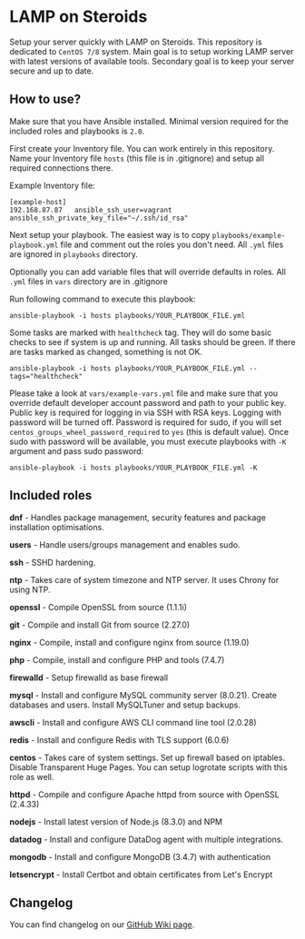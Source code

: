 LAMP on Steroids
================

Setup your server quickly with LAMP on Steroids. This repository is dedicated to `CentOS 7/8` system.
Main goal is to setup working LAMP server with latest versions of available tools. 
Secondary goal is to keep your server secure and up to date. 

How to use?
-----------

Make sure that you have Ansible installed. Minimal version required for the included roles and playbooks is `2.0`.

First create your Inventory file. You can work entirely in this repository. Name your Inventory file `hosts` (this file is in .gitignore) and setup all required connections there.

Example Inventory file:
```
[example-host]
192.168.87.87   ansible_ssh_user=vagrant    ansible_ssh_private_key_file="~/.ssh/id_rsa"
```

Next setup your playbook. The easiest way is to copy `playbooks/example-playbook.yml` file and comment out the roles you don't need. All `.yml` files are ignored in `playbooks` directory.

Optionally you can add variable files that will override defaults in roles. All `.yml` files in `vars` directory are in .gitignore

Run following command to execute this playbook:
```
ansible-playbook -i hosts playbooks/YOUR_PLAYBOOK_FILE.yml
```

Some tasks are marked with `healthcheck` tag. They will do some basic checks to see if system is up and running. All tasks should be green. If there are tasks marked as changed, something is not OK.
```
ansible-playbook -i hosts playbooks/YOUR_PLAYBOOK_FILE.yml --tags="healthcheck" 
``` 

Please take a look at `vars/example-vars.yml` file and make sure that you override default developer account password and path to your public key. 
Public key is required for logging in via SSH with RSA keys. Logging with password will be turned off.
Password is required for sudo, if you will set `centos_groups_wheel_password_required` to `yes` (this is default value). Once sudo with password will be available, you must execute playbooks with `-K` argument and pass sudo password:

```
ansible-playbook -i hosts playbooks/YOUR_PLAYBOOK_FILE.yml -K
```

Included roles
--------------
**dnf** - Handles package management, security features and package installation optimisations. 

**users** - Handle users/groups management and enables sudo. 

**ssh** - SSHD hardening.

**ntp** - Takes care of system timezone and NTP server. It uses Chrony for using NTP.

**openssl** - Compile OpenSSL from source (1.1.1i)

**git** - Compile and install Git from source (2.27.0) 

**nginx** - Compile, install and configure nginx from source (1.19.0)

**php** - Compile, install and configure PHP and tools (7.4.7)

**firewalld** - Setup firewalld as base firewall

**mysql** - Install and configure MySQL community server (8.0.21). Create databases and users. Install MySQLTuner and setup backups.

**awscli** - Install and configure AWS CLI command line tool (2.0.28)

**redis** - Install and configure Redis with TLS support (6.0.6)

**centos** - Takes care of system settings. Set up firewall based on iptables. Disable Transparent Huge Pages.
You can setup logrotate scripts with this role as well.

**httpd** - Compile and configure Apache httpd from source with OpenSSL (2.4.33)

**nodejs** - Install latest version of Node.js (8.3.0) and NPM

**datadog** - Install and configure DataDog agent with multiple integrations.

**mongodb** - Install and configure MongoDB (3.4.7) with authentication

**letsencrypt** - Install Certbot and obtain certificates from Let's Encrypt

Changelog
---------

You can find changelog on our [GitHub Wiki page](https://github.com/blacksaildivision/lamponsteroids/wiki/Changelog).
